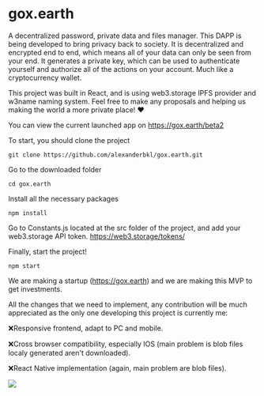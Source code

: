 # gox.earth
A decentralized password, private data and files manager.
This DAPP is being developed to bring privacy back to society.
It is decentralized and encrypted end to end, which means all of your data can only be seen from your end.
It generates a private key, which can be used to authenticate yourself and authorize all of the actions on your account. Much like a cryptocurrency wallet.

This project was built in React, and is using web3.storage IPFS provider and w3name naming system.
Feel free to make any proposals and helping us making the world a more private place! ❤️

You can view the current launched app on https://gox.earth/beta2


To start, you should clone the project
```
git clone https://github.com/alexanderbkl/gox.earth.git
```
Go to the downloaded folder
```
cd gox.earth
```
Install all the necessary packages
```
npm install
```
Go to Constants.js located at the src folder of the project, and add your web3.storage API token.
https://web3.storage/tokens/

Finally, start the project!
```
npm start
```

We are making a startup (https://gox.earth) and we are making this MVP to get investments.

All the changes that we need to implement, any contribution will be much appreciated as the only one developing this project is currently me:

❌Responsive frontend, adapt to PC and mobile.

❌Cross browser compatibility, especially IOS (main problem is blob files localy generated aren't downloaded).

❌React Native implementation (again, main problem are blob files).

![](https://komarev.com/ghpvc/?username=gox.earth)

